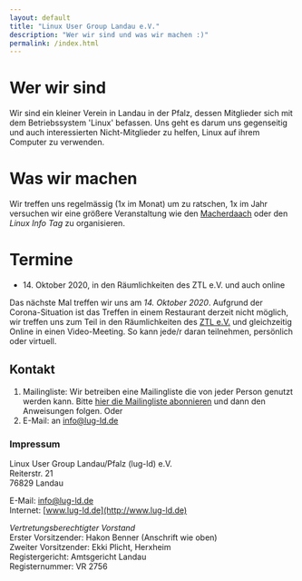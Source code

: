 ```yaml
---
layout: default
title: "Linux User Group Landau e.V."
description: "Wer wir sind und was wir machen :)"
permalink: /index.html
---
```


# Wer wir sind
Wir sind ein kleiner Verein in Landau in der Pfalz, dessen Mitglieder sich mit dem Betriebssystem 'Linux' befassen. Uns geht es darum uns gegenseitig und auch interessierten Nicht-Mitglieder zu helfen, Linux auf ihrem Computer zu verwenden.

# Was wir machen
Wir treffen uns regelmässig (1x im Monat) um zu ratschen, 1x im Jahr versuchen wir eine größere Veranstaltung wie den [Macherdaach](https://macherdaa.ch) oder den *Linux Info Tag* zu organisieren.

# Termine
* 14\. Oktober 2020, in den Räumlichkeiten des ZTL e.V. und auch online

Das nächste Mal treffen wir uns am *14. Oktober 2020*. Aufgrund der Corona-Situation ist das Treffen in einem Restaurant derzeit nicht möglich, wir treffen uns zum Teil in den Räumlichkeiten des [ZTL e.V.](https://ztl.space) und gleichzeitig Online in einen Video-Meeting. So kann jede/r daran teilnehmen, persönlich oder virtuell.

## Kontakt
1. Mailingliste: Wir betreiben eine Mailingliste die von jeder Person genutzt werden kann. Bitte [hier die Mailingliste abonnieren](http://lists.lug-ld.de/mailman/listinfo/lug-ld) und dann den Anweisungen folgen. Oder
2. E-Mail: an [info@lug-ld.de](mailto:info@lug-ld.de)

### Impressum
Linux User Group Landau/Pfalz (lug-ld) e.V.  
Reiterstr. 21  
76829 Landau  

E-Mail: [info@lug-ld.de](mailto:info@lug-ld.de)  
Internet: [www.lug-ld.de](http://www.lug-ld.de)  

_Vertretungsberechtigter Vorstand_  
Erster Vorsitzender: Hakon Benner (Anschrift wie oben)  
Zweiter Vorsitzender: Ekki Plicht, Herxheim  
Registergericht: Amtsgericht Landau  
Registernummer: VR 2756  





